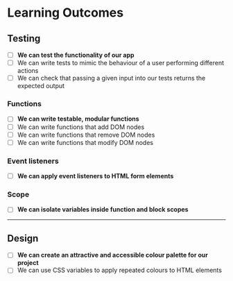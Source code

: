 # Learning Outcomes

## Testing

- [ ] **We can test the functionality of our app**
- [ ] We can write tests to mimic the behaviour of a user performing different actions
- [ ] We can check that passing a given input into our tests returns the expected output

### Functions

- [ ] **We can write testable, modular functions**
- [ ] We can write functions that add DOM nodes
- [ ] We can write functions that remove DOM nodes
- [ ] We can write functions that modify DOM nodes

### Event listeners

- [ ] **We can apply event listeners to HTML form elements**

### Scope

- [ ] **We can isolate variables inside function and block scopes**

---

## Design

- [ ] **We can create an attractive and accessible colour palette for our project**
- [ ] We can use CSS variables to apply repeated colours to HTML elements
